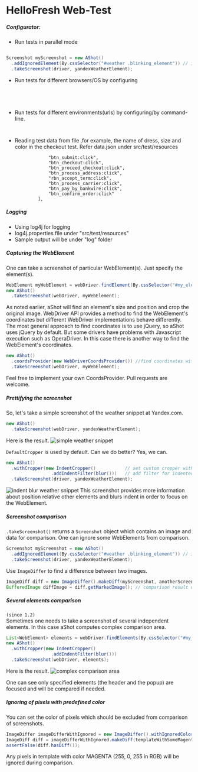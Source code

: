HelloFresh Web-Test
=====


##### Configurator:

* Run tests in parallel mode

``` mvn clean test -P Parallel 
```

```java
Screenshot myScreenshot = new AShot()
  .addIgnoredElement(By.cssSelector("#weather .blinking_element")) // ignored element(s)
  .takeScreenshot(driver, yandexWeatherElement);
```

* Run tests for different browsers/OS by configuring

```mvn clean test -Dbrowser=chrome -Dos=windows
```

```mvn clean test -Dbrowser=firefox -Dos=windows
```

```mvn clean test -Dbrowser=chrome -Dos=linux
```

```mvn clean test -Dbrowser=firefox -Dos=linux
```

* Run tests for different environments(urls) by configuring/by command-line.

```mvn clean test -Durl=http://dev.automationpractice.com/index.php
```

```mvn clean test -Durl=http://qa.automationpractice.com/index.php
```

* Reading test data from file ,for example, the name of dress, size and color in the checkout test. 
Refer data.json under src/test/resources

```	"NewOrder": [
				"btn_submit:click",
				"btn_checkout:click",
				"btn_proceed_checkout:click",
				"btn_process_address:click",
				"rbn_accept_term:click",
				"btn_process_carrier:click",
				"btn_pay_by_bankwire:click",
				"btn_confirm_order:click"
			],
```

##### Logging

* Using log4j for logging
* log4j.properties file under "src/test/resources"
* Sample output will be under "log" folder




##### Capturing the WebElement

One can take a screenshot of particular WebElement(s). Just specify the element(s).
```java
WebElement myWebElement = webDriver.findElement(By.cssSelector("#my_element"));
new AShot()
  .takeScreenshot(webDriver, myWebElement);
```
 
As noted earlier, aShot will find an element's size and position and crop the original image. WebDriver API provides a method to find the WebElement's coordinates but different WebDriver implementations behave differently. The most general approach to find coordinates is to use jQuery, so aShot uses jQuery by default. But some drivers have problems with Javascript execution such as OperaDriver. In this case there is another way to find the WebElement's coordinates.
```java
new AShot()
  .coordsProvider(new WebDriverCoordsProvider()) //find coordinates with WebDriver API
  .takeScreenshot(webDriver, myWebElement);
```
Feel free to implement your own CoordsProvider. Pull requests are welcome.

##### Prettifying the screenshot

So, let's take a simple screenshot of the weather snippet at Yandex.com.

```java
new AShot()
  .takeScreenshot(webDriver, yandexWeatherElement);
```
Here is the result.
![simple weather snippet](/doc/img/def_crop.png)
 
```DefaultCropper``` is used by default. Can we do better? Yes, we can.
 
```java
new AShot()
  .withCropper(new IndentCropper()           // set custom cropper with indentation
                 .addIndentFilter(blur()))   // add filter for indented areas
  .takeScreenshot(driver, yandexWeatherElement);
```
  
![indent blur weather snippet](/doc/img/weather_indent_blur.png)
This screenshot provides more information about position relative other elements and blurs indent in order to focus on the WebElement.  
  
##### Screenshot comparison
```.takeScreenshot()``` returns a ```Screenshot``` object which contains an image and data for comparison. One can ignore some WebElements from comparison.

```java
Screenshot myScreenshot = new AShot()
  .addIgnoredElement(By.cssSelector("#weather .blinking_element")) // ignored element(s)
  .takeScreenshot(driver, yandexWeatherElement);
```

Use ```ImageDiffer``` to find a difference between two images.

```java
ImageDiff diff = new ImageDiffer().makeDiff(myScreenshot, anotherScreenshot);
BufferedImage diffImage = diff.getMarkedImage(); // comparison result with marked differences
```

##### Several elements comparison
`(since 1.2)`  
Sometimes one needs to take a screenshot of several independent elements. In this case aShot computes complex comparison area.
```java
List<WebElement> elements = webDriver.findElements(By.cssSelector("#my_element, #popup"));
new AShot()
  .withCropper(new IndentCropper() 
                 .addIndentFilter(blur()))
  .takeScreenshot(webDriver, elements);
```
Here is the result.
![complex comparison area](/doc/img/complex_elements.png)

One can see only specified elements (the header and the popup) are focused and will be compared if needed.

##### Ignoring of pixels with predefined color
You can set the color of pixels which should be excluded from comparison of screenshots.
```java
ImageDiffer imageDifferWithIgnored = new ImageDiffer().withIgnoredColor(Color.MAGENTA);
ImageDiff diff = imageDifferWithIgnored.makeDiff(templateWithSomeMagentaPixels, actualScreenshot);
assertFalse(diff.hasDiff());
```
Any pixels in template with color MAGENTA (255, 0, 255 in RGB) will be ignored during comparison.

